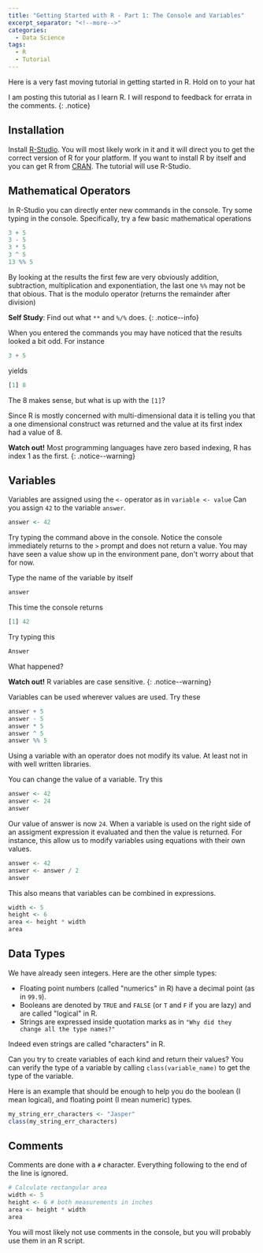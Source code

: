 ```yaml
---
title: "Getting Started with R - Part 1: The Console and Variables"
excerpt_separator: "<!--more-->"
categories:
  - Data Science
tags:
  - R
  - Tutorial
---
```


Here is a very fast moving tutorial in getting started in R. Hold on to your hat
<!--more-->

I am posting this tutorial as I learn R. I will respond to feedback for errata in the comments.
{: .notice}


## Installation

Install [R-Studio](https://www.rstudio.com/). You will most likely work in it and it will direct you to get the correct version of R for your platform. If you want to install R by itself and you can get R from [CRAN](https://cran.r-project.org/). The tutorial will use R-Studio.

## Mathematical Operators
In R-Studio you can directly enter new commands in the console. Try some typing in the console. Specifically, try a few basic mathematical operations
``` R
3 + 5
3 - 5
3 * 5
3 ^ 5
13 %% 5
```

By looking at the results the first few are very obviously addition, subtraction, multiplication and exponentiation, the last one `%%` may not be that obious. That is the modulo operator (returns the remainder after division)

**Self Study**: Find out what `**` and `%/%` does.
{: .notice--info}

When you entered the commands you may have noticed that the results looked a bit odd. For instance

``` R
3 + 5
```

yields

``` R
[1] 8
```

The 8 makes sense, but what is up with the `[1]`?

Since R is mostly concerned with multi-dimensional data it is telling you that a one dimensional construct was returned and the value at its first index had a value of 8.

**Watch out!** Most programming languages have zero based indexing, R has index 1 as the first.
{: .notice--warning}

## Variables

Variables are assigned using the `<-` operator as in `variable <- value`
Can you assign `42` to the variable `answer`.

``` R
answer <- 42
```

Try typing the command above in the console. Notice the console immediately returns to the `>` prompt and does not return a value. You may have seen a value show up in the environment pane, don't worry about that for now.

Type the name of the variable by itself

``` R
answer
```
This time the console returns

``` R
[1] 42
````
Try typing this

``` R
Answer
```
What happened?

**Watch out!** R variables are case sensitive.
{: .notice--warning}

Variables can be used wherever values are used. Try these

``` R
answer + 5
answer - 5
answer * 5
answer ^ 5
answer %% 5
```

Using a variable with an operator does not modify its value. At least not in with well written libraries.

You can change the value of a variable. Try this

``` R
answer <- 42
answer <- 24
answer
```

Our value of answer is now `24`. When a variable is used on the right side of an assigment expression it evaluated and then the value is returned. For instance, this allow us to modify variables using equations with their own values.

``` R
answer <- 42
answer <- answer / 2
answer
```

This also means that variables can be combined in expressions.

``` R
width <- 5
height <- 6
area <- height * width
area
```

## Data Types

We have already seen integers. Here are the other simple types:
* Floating point numbers (called "numerics" in R) have a decimal point (as in `99.9`). 
* Booleans are denoted by `TRUE` and `FALSE` (or `T` and `F` if you are lazy) and are called "logical" in R. 
* Strings are expressed inside quotation marks as in `"Why did they change all the type names?"` 

Indeed even strings are called "characters" in R.

Can you try to create variables of each kind and return their values? You can verify the type of a variable by calling `class(variable_name)` to get the type of the variable. 

Here is an example that should be enough to help you do the boolean (I mean logical), and floating point (I mean numeric) types.

``` R
my_string_err_characters <- "Jasper"
class(my_string_err_characters)
```

## Comments

Comments are done with a `#` character. Everything following to the end of the line is ignored. 

``` R
# Calculate rectangular area
width <- 5 
height <- 6 # both measurements in inches
area <- height * width
area
```

You will most likely not use comments in the console, but you will probably use them in an R script.  

